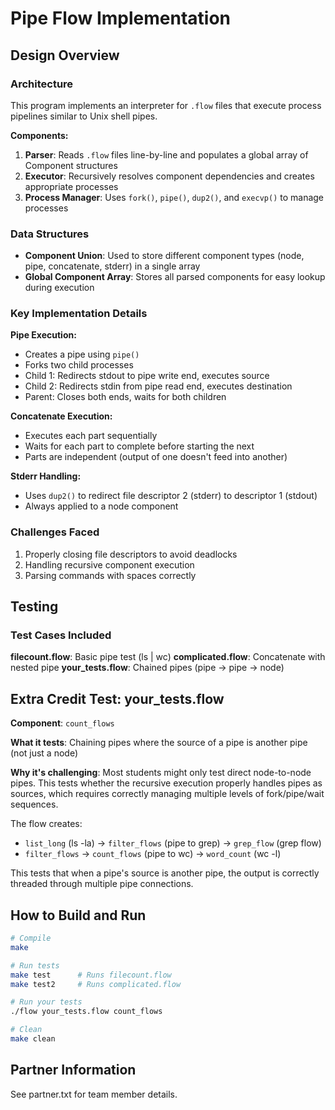 # Pipe Flow Implementation

## Design Overview

### Architecture
This program implements an interpreter for `.flow` files that execute process pipelines similar to Unix shell pipes.

**Components:**
1. **Parser**: Reads `.flow` files line-by-line and populates a global array of Component structures
2. **Executor**: Recursively resolves component dependencies and creates appropriate processes
3. **Process Manager**: Uses `fork()`, `pipe()`, `dup2()`, and `execvp()` to manage processes

### Data Structures

- **Component Union**: Used to store different component types (node, pipe, concatenate, stderr) in a single array
- **Global Component Array**: Stores all parsed components for easy lookup during execution

### Key Implementation Details

**Pipe Execution:**
- Creates a pipe using `pipe()`
- Forks two child processes
- Child 1: Redirects stdout to pipe write end, executes source
- Child 2: Redirects stdin from pipe read end, executes destination
- Parent: Closes both ends, waits for both children

**Concatenate Execution:**
- Executes each part sequentially
- Waits for each part to complete before starting the next
- Parts are independent (output of one doesn't feed into another)

**Stderr Handling:**
- Uses `dup2()` to redirect file descriptor 2 (stderr) to descriptor 1 (stdout)
- Always applied to a node component

### Challenges Faced
1. Properly closing file descriptors to avoid deadlocks
2. Handling recursive component execution
3. Parsing commands with spaces correctly

## Testing

### Test Cases Included

**filecount.flow**: Basic pipe test (ls | wc)
**complicated.flow**: Concatenate with nested pipe
**your_tests.flow**: Chained pipes (pipe → pipe → node)

## Extra Credit Test: your_tests.flow

**Component**: `count_flows`

**What it tests**: Chaining pipes where the source of a pipe is another pipe (not just a node)

**Why it's challenging**: 
Most students might only test direct node-to-node pipes. This tests whether the recursive execution properly handles pipes as sources, which requires correctly managing multiple levels of fork/pipe/wait sequences.

The flow creates:
- `list_long` (ls -la) → `filter_flows` (pipe to grep) → `grep_flow` (grep flow)
- `filter_flows` → `count_flows` (pipe to wc) → `word_count` (wc -l)

This tests that when a pipe's source is another pipe, the output is correctly threaded through multiple pipe connections.

## How to Build and Run

```bash
# Compile
make

# Run tests
make test      # Runs filecount.flow
make test2     # Runs complicated.flow

# Run your tests
./flow your_tests.flow count_flows

# Clean
make clean
```

## Partner Information
See partner.txt for team member details.
